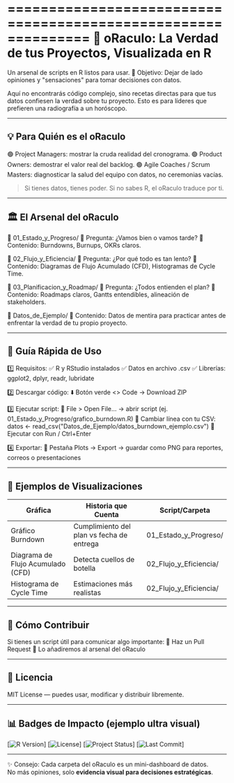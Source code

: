 ==============================================================
🔮 oRaculo: La Verdad de tus Proyectos, Visualizada en R
==============================================================

Un arsenal de scripts en R listos para usar.
🎯 Objetivo: Dejar de lado opiniones y "sensaciones" para tomar decisiones con datos.

Aquí no encontrarás código complejo, sino recetas directas
para que tus datos confiesen la verdad sobre tu proyecto.
Esto es para líderes que prefieren una radiografía a un horóscopo.

---

💡 Para Quién es el oRaculo
--------------------------------------------------------------
🟢 Project Managers: mostrar la cruda realidad del cronograma.
🟢 Product Owners: demostrar el valor real del backlog.
🟢 Agile Coaches / Scrum Masters: diagnosticar la salud del equipo con datos, no ceremonias vacías.

> Si tienes datos, tienes poder. Si no sabes R, el oRaculo traduce por ti.

---

🏛️ El Arsenal del oRaculo
--------------------------------------------------------------
📁 01_Estado_y_Progreso/
   🔹 Pregunta: ¿Vamos bien o vamos tarde?
   🔹 Contenido: Burndowns, Burnups, OKRs claros.

📁 02_Flujo_y_Eficiencia/
   🔹 Pregunta: ¿Por qué todo es tan lento?
   🔹 Contenido: Diagramas de Flujo Acumulado (CFD), Histogramas de Cycle Time.

📁 03_Planificacion_y_Roadmap/
   🔹 Pregunta: ¿Todos entienden el plan?
   🔹 Contenido: Roadmaps claros, Gantts entendibles, alineación de stakeholders.

📁 Datos_de_Ejemplo/
   🔹 Contenido: Datos de mentira para practicar antes de enfrentar la verdad de tu propio proyecto.

---

🚀 Guía Rápida de Uso
--------------------------------------------------------------
1️⃣ Requisitos:
   ✅ R y RStudio instalados
   ✅ Datos en archivo .csv
   ✅ Librerías: ggplot2, dplyr, readr, lubridate

2️⃣ Descargar código:
   ⬇️ Botón verde <> Code → Download ZIP

3️⃣ Ejecutar script:
   🔹 File > Open File... → abrir script (ej. 01_Estado_y_Progreso/grafico_burndown.R)
   🔹 Cambiar línea con tu CSV:
       datos <- read_csv("Datos_de_Ejemplo/datos_burndown_ejemplo.csv")
   🔹 Ejecutar con Run / Ctrl+Enter

4️⃣ Exportar:
   🔹 Pestaña Plots → Export → guardar como PNG para reportes, correos o presentaciones

---

🎨 Ejemplos de Visualizaciones
--------------------------------------------------------------
| Gráfica                  | Historia que Cuenta                         | Script/Carpeta               |
|---------------------------|--------------------------------------------|------------------------------|
| Gráfico Burndown          | Cumplimiento del plan vs fecha de entrega | 01_Estado_y_Progreso/       |
| Diagrama de Flujo Acumulado (CFD) | Detecta cuellos de botella                | 02_Flujo_y_Eficiencia/      |
| Histograma de Cycle Time  | Estimaciones más realistas                  | 02_Flujo_y_Eficiencia/      |

---

🤝 Cómo Contribuir
--------------------------------------------------------------
Si tienes un script útil para comunicar algo importante:
🔹 Haz un Pull Request
🔹 Lo añadiremos al arsenal del oRaculo

---

📜 Licencia
--------------------------------------------------------------
MIT License — puedes usar, modificar y distribuir libremente.

---

📊 Badges de Impacto (ejemplo ultra visual)
--------------------------------------------------------------
[![R Version](https://img.shields.io/badge/R-4.4.0-blue?style=for-the-badge&logo=r&logoColor=white)]
[![License](https://img.shields.io/badge/License-MIT-green?style=for-the-badge)]
[![Project Status](https://img.shields.io/badge/Status-Active-brightgreen?style=for-the-badge)]
[![Last Commit](https://img.shields.io/github/last-commit/USERNAME/REPO?style=for-the-badge)]

---

✨ Consejo: Cada carpeta del oRaculo es un mini-dashboard de datos.  
No más opiniones, solo **evidencia visual para decisiones estratégicas**.

